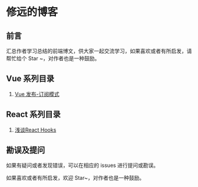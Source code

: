 # 修远的博客

## 前言

汇总作者学习总结的前端博文，供大家一起交流学习，如果喜欢或者有所启发，请帮忙给个 Star ~，对作者也是一种鼓励。

## Vue 系列目录
1. [Vue 发布-订阅模式](https://github.com/xiuyuan66/xiuyuan.github.io/issues/1)

## React 系列目录

1. [浅谈React Hooks](https://github.com/xiuyuan66/xiuyuan.github.io/issues/2)

## 勘误及提问
如果有疑问或者发现错误，可以在相应的 issues 进行提问或勘误。

如果喜欢或者有所启发，欢迎 Star~，对作者也是一种鼓励。



